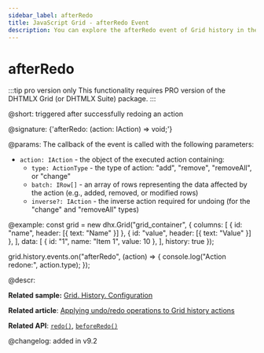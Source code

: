 ```yaml
---
sidebar_label: afterRedo
title: JavaScript Grid - afterRedo Event 
description: You can explore the afterRedo event of Grid history in the documentation of the DHTMLX JavaScript UI library. Browse developer guides and API reference, try out code examples and live demos, and download a free 30-day evaluation version of DHTMLX Suite.
---
```


# afterRedo

:::tip pro version only 
This functionality requires PRO version of the DHTMLX Grid (or DHTMLX Suite) package.
:::

@short: triggered after successfully redoing an action

@signature: {'afterRedo: (action: IAction) => void;'}

@params:
The callback of the event is called with the following parameters:
- `action: IAction` - the object of the executed action containing:
    - `type: ActionType` - the type of action: "add", "remove", "removeAll", or "change"
    - `batch: IRow[]` - an array of rows representing the data affected by the action (e.g., added, removed, or modified rows)
    - `inverse?: IAction` - the inverse action required for undoing (for the "change" and "removeAll" types)

@example:
const grid = new dhx.Grid("grid_container", {
    columns: [
        { id: "name", header: [{ text: "Name" }] },
        { id: "value", header: [{ text: "Value" }] },
    ],
    data: [
        { id: "1", name: "Item 1", value: 10 },
    ],
    history: true
});

grid.history.events.on("afterRedo", (action) => {
    console.log("Action redone:", action.type);
});

@descr:

**Related sample:** [Grid. History. Configuration](https://snippet.dhtmlx.com/vznpyeit)

**Related article**: [Applying undo/redo operations to Grid history actions](grid/usage_history.md/#applying-undoredo-operations-to-grid-history-actions)

**Related API**: [`redo()`](grid/api/history/redo_method.md), [`beforeRedo()`](grid/api/history/beforeredo_event.md)

@changelog:
added in v9.2
